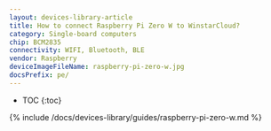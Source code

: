 ```yaml
---
layout: devices-library-article
title: How to connect Raspberry Pi Zero W to WinstarCloud?
category: Single-board computers
chip: BCM2835
connectivity: WIFI, Bluetooth, BLE
vendor: Raspberry
deviceImageFileName: raspberry-pi-zero-w.jpg
docsPrefix: pe/
---
```



* TOC
{:toc}

{% include /docs/devices-library/guides/raspberry-pi-zero-w.md %}